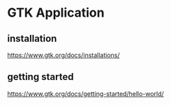 # GTK Application

## installation

<https://www.gtk.org/docs/installations/>

## getting started

<https://www.gtk.org/docs/getting-started/hello-world/>
